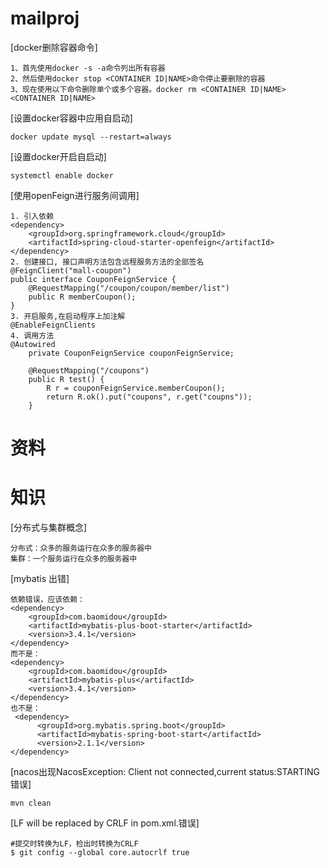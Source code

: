 # mailproj
[docker删除容器命令]
```text
1、首先使用docker -s -a命令列出所有容器
2、然后使用docker stop <CONTAINER ID|NAME>命令停止要删除的容器
3、现在使用以下命令删除单个或多个容器。docker rm <CONTAINER ID|NAME> <CONTAINER ID|NAME>
```
[设置docker容器中应用自启动]
```text
docker update mysql --restart=always
```
[设置docker开启自启动]
```text
systemctl enable docker
```
[使用openFeign进行服务间调用]
```text
1. 引入依赖
<dependency>
    <groupId>org.springframework.cloud</groupId>
    <artifactId>spring-cloud-starter-openfeign</artifactId>
</dependency>
2. 创建接口, 接口声明方法包含远程服务方法的全部签名
@FeignClient("mall-coupon")
public interface CouponFeignService {
    @RequestMapping("/coupon/coupon/member/list")
    public R memberCoupon();
}
3. 开启服务,在启动程序上加注解
@EnableFeignClients
4. 调用方法
@Autowired
    private CouponFeignService couponFeignService;

    @RequestMapping("/coupons")
    public R test() {
        R r = couponFeignService.memberCoupon();
        return R.ok().put("coupons", r.get("coupns"));
    }
```
# 资料

# 知识
[分布式与集群概念]
```text
分布式：众多的服务运行在众多的服务器中
集群：一个服务运行在众多的服务器中
```
[mybatis 出错]
```text
依赖错误，应该依赖：
<dependency>
    <groupId>com.baomidou</groupId>
    <artifactId>mybatis-plus-boot-starter</artifactId>
    <version>3.4.1</version>
</dependency>
而不是：
<dependency>
    <groupId>com.baomidou</groupId>
    <artifactId>mybatis-plus</artifactId>
    <version>3.4.1</version>
</dependency>
也不是：
 <dependency>
      <groupId>org.mybatis.spring.boot</groupId>
      <artifactId>mybatis-spring-boot-start</artifactId>
      <version>2.1.1</version>
</dependency>
```
[nacos出现NacosException: Client not connected,current status:STARTING错误]
```text
mvn clean
```
[LF will be replaced by CRLF in pom.xml.错误]
```text
#提交时转换为LF，检出时转换为CRLF
$ git config --global core.autocrlf true
```
